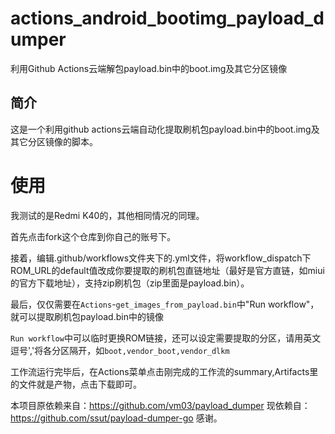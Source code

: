 # actions_android_bootimg_payload_dumper
利用Github Actions云端解包payload.bin中的boot.img及其它分区镜像


## 简介 ##
这是一个利用github actions云端自动化提取刷机包payload.bin中的boot.img及其它分区镜像的脚本。

# 使用

我测试的是Redmi K40的，其他相同情况的同理。

首先点击fork这个仓库到你自己的账号下。 
 
接着，编辑.github/workflows文件夹下的.yml文件，将workflow_dispatch下ROM_URL的default值改成你要提取的刷机包直链地址（最好是官方直链，如miui的官方下载地址），支持zip刷机包（zip里面是payload.bin）。

最后，仅仅需要在`Actions`-`get_images_from_payload.bin`中"Run workflow"，就可以提取刷机包payload.bin中的镜像

`Run workflow`中可以临时更换ROM链接，还可以设定需要提取的分区，请用英文逗号','将各分区隔开，如`boot,vendor_boot,vendor_dlkm`

工作流运行完毕后，在Actions菜单点击刚完成的工作流的summary,Artifacts里的文件就是产物，点击下载即可。

本项目原依赖来自：https://github.com/vm03/payload_dumper 
现依赖自：https://github.com/ssut/payload-dumper-go
感谢。
